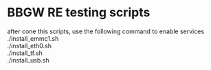 # BBGW RE testing scripts    
after cone this scripts, use the following command to enable services  
./install_emmc1.sh  
./install_eth0.sh  
./install_tf.sh  
./install_usb.sh  

